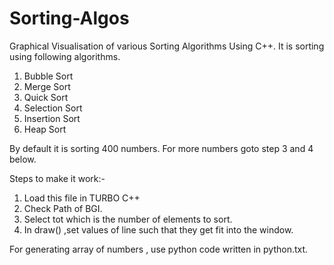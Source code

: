 # Sorting-Algos
Graphical Visualisation of various Sorting Algorithms Using C++.
It is sorting using following algorithms.
1) Bubble Sort
2) Merge Sort
3) Quick Sort
4) Selection Sort
5) Insertion Sort
6) Heap Sort

By default it is sorting 400 numbers.
For more numbers goto step 3 and 4 below.


Steps to make it work:-

1) Load this file in TURBO C++
2) Check Path of BGI.
3) Select tot which is the number of elements to sort.
4) In draw() ,set values of line such that they get fit into the window.



For generating array of numbers , use python code written in python.txt.
